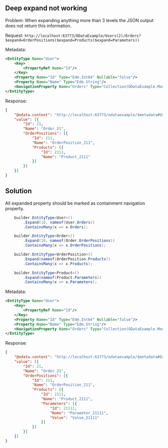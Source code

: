 ﻿## Deep expand not working

Problem: When expanding anything more than 3 levels the JSON output does not return this information.

Request: ```http://localhost:63773/ODataExample/Users(2)/Orders?$expand=OrderPositions($expand=Products($expand=Parameters))```

Metadata:
```xml
<EntityType Name="User">
    <Key>
        <PropertyRef Name="Id"/>
    </Key>
    <Property Name="Id" Type="Edm.Int64" Nullable="false"/>
    <Property Name="Name" Type="Edm.String"/>
    <NavigationProperty Name="Orders" Type="Collection(ODataExample.Model.Order)"/>
</EntityType>
```
Response:
```json
{
    "@odata.context": "http://localhost:63773/odataexample/$metadata#Users(2)/Orders",
    "value": [{
        "Id": 21,
        "Name": "Order_21",
        "OrderPositions": [{
            "Id": 211,
            "Name": "OrderPosition_211",
            "Products": [{
                "Id": 2111,
                "Name": "Product_2111"
            }]
        }]
    }]
}
```

## Solution

All expanded property should be marked as containment navigation property.
```csharp
    builder.EntityType<User>()
        .Expand(10, nameof(User.Orders))
        .ContainsMany(x => x.Orders);

    builder.EntityType<Order>()
        .Expand(10, nameof(Order.OrderPositions))
        .ContainsMany(x => x.OrderPositions);

    builder.EntityType<OrderPosition>()
        .Expand(nameof(OrderPosition.Products))
        .ContainsMany(x => x.Products);

    builder.EntityType<Product>()
        .Expand(nameof(Product.Parameters))
        .ContainsMany(x => x.Parameters);
```
Metadata:
```xml
<EntityType Name="User">
    <Key>
        <PropertyRef Name="Id"/>
    </Key>
    <Property Name="Id" Type="Edm.Int64" Nullable="false"/>
    <Property Name="Name" Type="Edm.String"/>
    <NavigationProperty Name="Orders" Type="Collection(ODataExample.Model.Order)" ContainsTarget="true"/>
</EntityType>
```
Response:
```json
{
    "@odata.context": "http://localhost:63773/odataexample/$metadata#Orders",
    "value": [{
        "Id": 21,
        "Name": "Order_21",
        "OrderPositions": [{
            "Id": 211,
            "Name": "OrderPosition_211",
            "Products": [{
                "Id": 2111,
                "Name": "Product_2111",
                "Parameters": [{
                    "Id": 21111,
                    "Name": "Parameter_21111",
                    "Value": "Value_21111"
                }]
            }]
        }]
    }]
}
```

